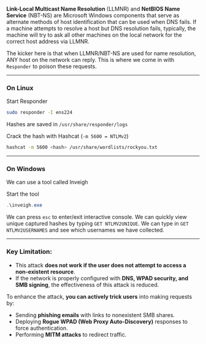 **Link-Local Multicast Name Resolution** (LLMNR) and **NetBIOS Name Service** (NBT-NS) are Microsoft Windows components that serve as alternate methods of host identification that can be used when DNS fails. If a machine attempts to resolve a host but DNS resolution fails, typically, the machine will try to ask all other machines on the local network for the correct host address via LLMNR.

The kicker here is that when LLMNR/NBT-NS are used for name resolution, ANY host on the network can reply. This is where we come in with `Responder` to poison these requests.

---
### On Linux

Start Responder
```bash
sudo responder -I ens224 
```

Hashes are saved in `/usr/share/responder/logs`

Crack the hash with Hashcat (`-m 5600 = NTLMv2`)
```bash
hashcat -m 5600 <hash> /usr/share/wordlists/rockyou.txt 
```

---
### On Windows

We can use a tool called Inveigh

Start the tool
```powershell
.\inveigh.exe
```

We can press `esc` to enter/exit interactive console.
We can quickly view unique captured hashes by typing `GET NTLMV2UNIQUE`.
We can type in `GET NTLMV2USERNAMES` and see which usernames we have collected.

---
### **Key Limitation:**

- This attack **does not work if the user does not attempt to access a non-existent resource**.
- If the network is properly configured with **DNS, WPAD security, and SMB signing**, the effectiveness of this attack is reduced.

To enhance the attack, **you can actively trick users** into making requests by:

- Sending **phishing emails** with links to nonexistent SMB shares.
- Deploying **Rogue WPAD (Web Proxy Auto-Discovery)** responses to force authentication.
- Performing **MITM attacks** to redirect traffic.